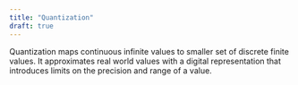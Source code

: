 ```yaml
---
title: "Quantization"
draft: true
---
```


Quantization maps continuous infinite values to smaller set of discrete finite values. It approximates real world values with a digital representation that introduces limits on the precision and range of a value.

